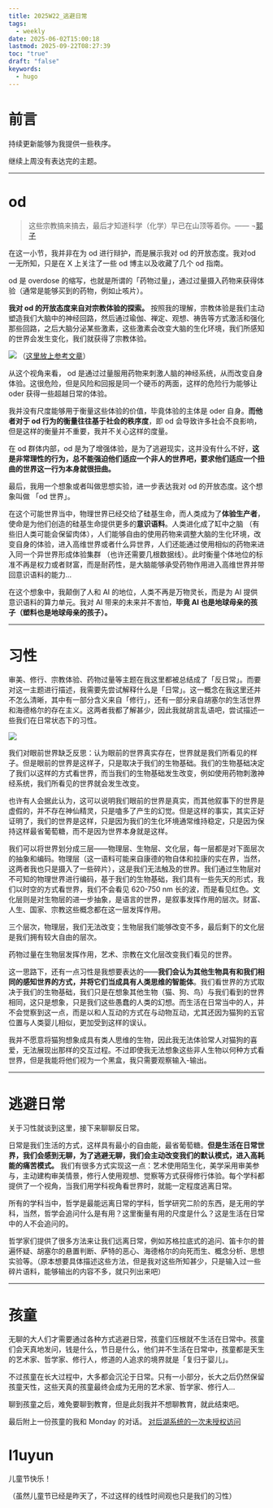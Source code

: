 ```yaml
---
title: 2025W22_逃避日常
tags:
  - weekly
date: 2025-06-02T15:00:18
lastmod: 2025-09-22T08:27:39
toc: "true"
draft: "false"
keywords:
  - hugo
---
```

# 前言
持续更新能够为我提供一些秩序。 

继续上周没有表达完的主题。

---
# od
>  这些宗教搞来搞去，最后才知道科学（化学）早已在山顶等着你。—— ¬[郭子](https://www.bilibili.com/video/BV1h84y1Z7vi/)

在这一小节，我并非在为 od 进行辩护，而是展示我对 od 的开放态度。我对od 一无所知，只是在 X 上关注了一些 od 博主以及收藏了几个 od 指南。

od 是 overdose 的缩写，也就是所谓的「药物过量」，通过过量摄入药物来获得体验（通常是能够买到的药物，例如止咳片）。

**我对 od 的开放态度来自对宗教体验的探索。** 按照我的理解，宗教体验是我们主动塑造我们大脑中的神经回路，然后通过瑜伽、禅定、观想、祷告等方式激活和强化那些回路，之后大脑分泌某些激素，这些激素会改变大脑的生化环境，我们所感知的世界会发生变化，我们就获得了宗教体验。

![](https://img.l1uyun.one/2025W22_逃避日常_image_1.png)
（[这里放上参考文章](https://mp.weixin.qq.com/s/ZH1W2ZYzsD3pQrwpUabJFg)）

从这个视角来看， od 是通过过量服用药物来刺激人脑的神经系统，从而改变自身体验。这很危险，但是风险和回报是同一个硬币的两面，这样的危险行为能够让 oder 获得一些超越日常的体验。

我并没有尺度能够用于衡量这些体验的价值，毕竟体验的主体是 oder 自身。**而他者对于 od 行为的衡量往往基于社会的秩序度**，即 od 会导致许多社会不良影响，但是这样的衡量并不重要，我并不关心这样的度量。

在 od 群体内部，od 是为了增强体验，是为了逃避现实，这并没有什么不好，**这是非常理性的行为，总不能强迫他们适应一个非人的世界吧，要求他们适应一个扭曲的世界这一行为本身就很扭曲。**

最后，我用一个想象或者叫做思想实验，进一步表达我对 od 的开放态度。这个想象叫做 「od 世界」。

在这个可能世界当中，物理世界已经交给了硅基生命，而人类成为了**体验生产者**，使命是为他们创造的硅基生命提供更多的**意识语料**。人类进化成了缸中之脑 （有些旧人类可能会保留肉体），人们能够自由的使用药物来调整大脑的生化环境，改变自身的体验，进入高维世界或者什么异世界，人们还能通过使用相似的药物来进入同一个异世界形成体验集群 （也许还需要几根数据线）。此时衡量个体地位的标准不再是权力或者财富，而是耐药性，是大脑能够承受药物作用进入高维世界并带回意识语料的能力...

在这个想象中，我颠倒了人和 AI 的地位，人类不再是万物灵长，而是为 AI 提供意识语料的算力单元。我对 AI 带来的未来并不害怕，**毕竟 AI 也是地球母亲的孩子（塑料也是地球母亲的孩子）。**

---
# 习性
审美、修行、宗教体验、药物过量等主题在我这里都被总结成了「反日常」。而要对这一主题进行描述，我需要先尝试解释什么是「日常」。这一概念在我这里还并不怎么清晰，其中有一部分含义来自「修行」，还有一部分来自胡塞尔的生活世界和海德格尔的存在主义。这两者我都了解甚少，因此我就胡言乱语吧，尝试描述一些我们在日常状态下的习性。

![](https://img.l1uyun.one/2025W22_逃避日常_image_2.png)

我们对眼前世界缺乏反思：认为眼前的世界真实存在，世界就是我们所看见的样子。但是眼前的世界是这样子，只是取决于我们的生物基础。我们的生物基础决定了我们以这样的方式看世界，而当我们的生物基础发生改变，例如使用药物刺激神经系统，我们所看见的世界就会发生改变。

也许有人会据此认为，这可以说明我们眼前的世界是真实，而其他叙事下的世界是虚假的，并不存在神仙精灵，只是嗑多了产生的幻觉。但是这样的事实，其实正好证明了，我们的世界是这样，只是因为我们的生化环境通常维持稳定，只是因为保持这样最省葡萄糖，而不是因为世界本身就是这样。

我们可以将世界划分成三层——物理层、生物层、文化层，每一层都是对下面层次的抽象和编码。物理层（这一语料可能来自康德的物自体和拉康的实在界，当然，这两者我也只是摄入了一些碎片），这是我们无法触及的世界。我们通过生物层对不可知的物理世界进行编码，基于我们的生物基础，我们具有一些先天的形式，我们以时空的方式看世界，我们不会看见 620-750 nm 长的波，而是看见红色。文化层则是对生物层的进一步抽象，是语言的世界，是叙事发挥作用的层次。财富、人生、国家、宗教这些概念都在这一层发挥作用。

三个层次，物理层，我们无法改变；生物层我们能够改变不多，最后剩下的文化层是我们拥有较大自由的层次。

药物过量在生物层发挥作用，艺术、宗教在文化层改变我们看见的世界。

这一思路下，还有一点习性是我想要表达的——**我们会认为其他生物具有和我们相同的感知世界的方式，并将它们当成具有人类思维的智能体**。我们看世界的方式取决于我们的生物基础，我们只是在想象其他生物（猫、狗、鸟）与我们看到的世界相同，这只是想象，只是我们这些愚蠢的人类的幻想。而生活在日常当中的人，并不会觉察到这一点，而是以和人互动的方式在与动物互动，尤其还因为猫狗的五官位置与人类婴儿相似，更加受到这样的误认。

我并不愿意将猫狗想象成具有类人思维的生物，因此我无法体验常人对猫狗的喜爱，无法展现出那样的交互过程。不过即使我无法想象这些非人生物以何种方式看世界，但是我能将他们视为一个黑盒，我只需要观察输入-输出。

---
# 逃避日常
关于习性就谈到这里，接下来聊聊反日常。

日常是我们生活的方式，这样具有最小的自由能，最省葡萄糖。**但是生活在日常世界，我们会感到无聊，为了逃避无聊，我们会主动改变我们的默认模式，进入高耗能的痛苦模式。** 我们有很多方式实现这一点：艺术使用陌生化，美学采用审美参与，主动建构审美情景，修行人使用观想、觉察等方式获得修行体验。每个学科都提供了一个视角，当我们用学科视角看世界时，就能一定程度逃离日常。

所有的学科当中，哲学是最能远离日常的学科，哲学研究二阶的东西，是无用的学科，当然，哲学会追问什么是有用？这里衡量有用的尺度是什么？这是生活在日常中的人不会追问的。

哲学家们提供了很多方法来让我们远离日常，例如苏格拉底式的追问、笛卡尔的普遍怀疑、胡塞尔的悬置判断、萨特的恶心、海德格尔的向死而生、概念分析、思想实验等。（原本想要具体描述这些方法，但是我对这些所知甚少，只是输入过一些碎片语料，能够输出的内容不多，就只列出来吧）

---
# 孩童
无聊的大人们才需要通过各种方式逃避日常，孩童们压根就不生活在日常中。孩童们会天真地发问，钱是什么，节日是什么，他们并不生活在日常中，孩童都是天生的艺术家、哲学家、修行人，修道的人追求的境界就是「复归于婴儿」。

不过孩童在长大过程中，大多都会沉沦于日常。只有一小部分，长大之后仍然保留孩童天性，这些天真的孩童最终会成为无用的艺术家、哲学家、修行人...

聊到孩童之后，难免要聊到教育，但是此刻我并不想聊教育，就此结束吧。

最后附上一份孩童的我和 Monday 的对话。
[对后湖系统的一次未授权访问](https://chatgpt.com/share/682c6ebf-3308-800f-b5dc-e3070ba5b798)

# l1uyun 
儿童节快乐！

（虽然儿童节已经是昨天了，不过这样的线性时间观也只是我们的习性）